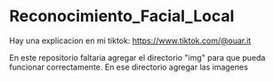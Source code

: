 # Reconocimiento_Facial_Local
Hay una explicacion en mi tiktok: https://www.tiktok.com/@ouar.it

En este repositorio faltaria agregar el directorio "img" para que pueda funcionar correctamente. En ese directorio agregar las imagenes

